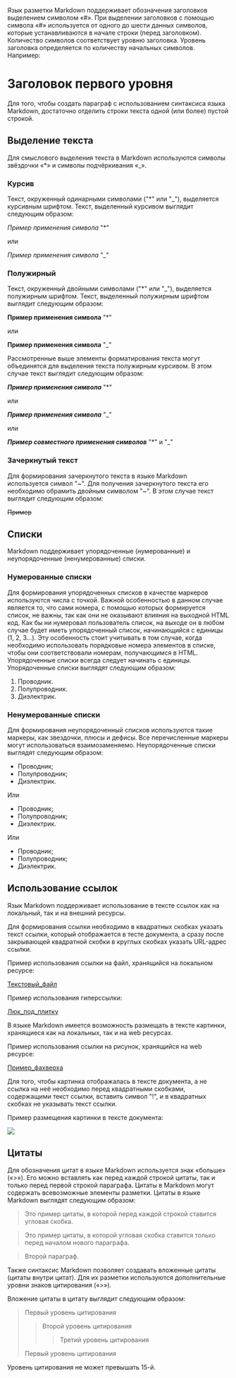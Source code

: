 Язык разметки Markdown поддерживает обозначения заголовков выделением символом «#». 
При выделении заголовков с помощью символа «#» используется
 от одного до шести данных символов, которые устанавливаются
 в начале строки (перед заголовком). Количество символов соответствует
 уровню заголовка. Уровень заголовка определяется по количеству 
 начальных символов. Например:
 # Заголовок первого уровня

 Для того, чтобы создать параграф с использованием синтаксиса
 языка Markdown, достаточно отделить строки текста одной (или более)
 пустой строкой.

 ## Выделение текста

 Для смыслового выделения текста в Markdown используются символы звёздочки «*»
  и символы подчёркивания «_».
 
 ### Курсив

Текст, окруженный одинарными символами ("*" или "_"), выделяется курсивным шрифтом.
Текст, выделенный курсивом выглядит следующим образом:

*Пример применения символа* "*"

или

_Пример применения символа_ "_"

 ### Полужирный

Текст, окруженный двойными символами ("*" или "_"), выделяется 
полужирным шрифтом.
Текст, выделенный полужирным шрифтом выглядит следующим образом:

**Пример применения символа** "*"

или

__Пример применения символа__ "_"

Рассмотренные выше элементы форматирования текста могут объединятся для выделения 
текста полужирным курсивом. В этом случае текст выглядит следующим
образом:

***Пример применения символа*** "*"

или

___Пример применения символа___ "_"

или

**_Пример совместного применения символов_** "*" и "_"


 ### Зачеркнутый текст

Для формирования зачеркнутого текста в языке Markdown используется
символ "~". Для получения зачеркнутого текста его необходимо
обрамить двойным символом "~". В этом случае текст выглядит следующим
образом:

~~Пример~~

 ## Списки

Markdown поддерживает упорядоченные (нумерованные) и неупорядоченные (ненумерованные) списки. 

 ### Нумерованные списки

Для формирования упорядоченных списков в качестве маркеров
используются числа с точкой. Важной особенностью в данном
случае является то, что сами номера, с помощью которых 
формируется список, не важны, так как они не оказывают 
влияния на выходной HTML код. Как бы ни нумеровал пользователь 
список, на выходе он в любом случае будет иметь упорядоченный 
список, начинающийся с единицы (1, 2, 3…). Эту особенность 
стоит учитывать в том случае, когда необходимо использовать 
порядковые номера элементов в списке, чтобы они соответствовали
 номерам, получающимся в HTML. Упорядоченные списки всегда 
 следует начинать с единицы. 
 Упорядоченные списки выглядят следующим образом:

1. Проводник.
2. Полупроводник.
3. Диэлектрик.

 ### Ненумерованные списки

Для формирования неупорядоченный списков используются 
такие маркеры, как звездочки, плюсы и дефисы. 
Все перечисленные маркеры могут использоваться взаимозаменяемо. 
Неупорядоченные списки выглядят следующим образом:

* Проводник;  
* Полупроводник;
* Диэлектрик.

Или

- Проводник;
- Полупроводник;
- Диэлектрик.

Или


+ Проводник;
+ Полупроводник;
+ Диэлектрик.

 ## Использование ссылок

Язык Markdown поддерживает использование в тексте ссылок как 
на локальный, так и на внешний ресурсы.

Для формирования ссылки необходимо в квадратных скобках
указать текст ссылки, который отображается в тесте документа, а сразу после закрывающей квадратной
скобки в круглых скобках указать URL-адрес ссылки.

Пример использования ссылки на файл, хранящийся на локальном ресурсе:

[Текстовый_файл](1.txt)

Пример использования гиперссылки:

[Люк_под_плитку](https://www.xammer-luki.ru/cat/lyuki-pod-plitku/stil/)

В языке Markdown имеется возможность размещать в тексте
картинки, хранящиеся как на локальных, так и на web ресурсах.

Пример использования ссылки на рисунок, хранящийся на web ресурсе:

[Пример_фахверха](http://design3f.com/wp-content/uploads/2017/03/full_164.1.jpg)

Для того, чтобы картинка отображалась в тексте документа, а не ссылка на неё
необходимо перед квадратными скобками, содержащими текст ссылки, вставить символ "!", и в 
квадратных скобках не указывать текст ссылки.

Пример размещения картинки в тексте документа:

![](http://design3f.com/wp-content/uploads/2017/03/full_164.1.jpg)

## Цитаты
Для обозначения цитат в языке Markdown используется знак 
«больше» («>»). Его можно вставлять как перед каждой строкой 
цитаты, так и только перед первой строкой параграфа. 
 Цитаты в Markdown могут содержать всевозможные элементы разметки. 
 Цитаты в языке Markdown выглядят следующим образом:
 >Это пример цитаты,
>в которой перед каждой строкой
>ставится угловая скобка.

>Это пример цитаты,
в которой угловая скобка
ставится только перед началом нового параграфа.

>Второй параграф.

Также синтаксис Markdown позволяет создавать вложенные цитаты 
(цитаты внутри цитат). Для их разметки используются дополнительные
 уровни знаков цитирования («>»).

 Вложение цитаты в цитату выглядит следующим образом:

> Первый уровень цитирования
>> Второй уровень цитирования
>>> Третий уровень цитирования
>
>Первый уровень цитирования

Уровень цитирования не может превышать 15-й.
